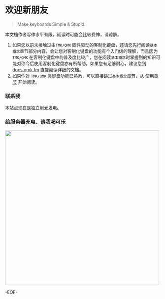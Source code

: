 # 欢迎新朋友

> Make keyboards Simple & Stupid.

本文档作者写作水平有限，阅读时可能会比较费神，请谅解。

1. 如果您以前未接触过由`TMK/QMK` 固件驱动的客制化键盘，还请您先行阅读`基本概念`章节部分内容，会让您对客制化键盘的功能有个入门级的理解，而且因为 `TMK/QMK` 在客制化键盘中的普及度比较广，您在阅读`基本概念`时掌握到的知识可能对你今后使用客制化键盘亦有所帮助。如果您有足够耐心，建议您到 [docs.qmk.fm](https://docs.qmk.fm/#/zh-cn/) 直接阅读详细的文档。
2. 如果你对 `TMK/QMK` 类键盘功能已熟悉，可以直接跳过`基本概念`章节，从 [使用章节](requirement) 开始阅读。

### 联系我

本站点现在是独立用爱发电。

### 给服务器充电、请我喝可乐

<img src='https://docs.keeb.pro/img/thanks.png' width="500px"></img>

-EOF-
